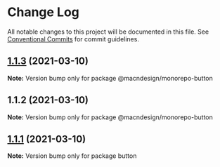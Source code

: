 # Change Log

All notable changes to this project will be documented in this file.
See [Conventional Commits](https://conventionalcommits.org) for commit guidelines.

## [1.1.3](https://github.com/macndesign/monorepo/compare/@macndesign/monorepo-button@1.1.2...@macndesign/monorepo-button@1.1.3) (2021-03-10)

**Note:** Version bump only for package @macndesign/monorepo-button





## 1.1.2 (2021-03-10)

**Note:** Version bump only for package @macndesign/monorepo-button





## [1.1.1](https://github.com/macndesign/monorepo/compare/button@1.1.0...button@1.1.1) (2021-03-10)

**Note:** Version bump only for package button
